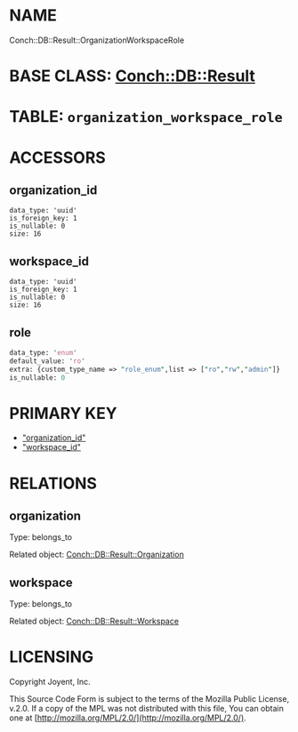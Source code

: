 # NAME

Conch::DB::Result::OrganizationWorkspaceRole

# BASE CLASS: [Conch::DB::Result](../modules/Conch::DB::Result)

# TABLE: `organization_workspace_role`

# ACCESSORS

## organization\_id

```
data_type: 'uuid'
is_foreign_key: 1
is_nullable: 0
size: 16
```

## workspace\_id

```
data_type: 'uuid'
is_foreign_key: 1
is_nullable: 0
size: 16
```

## role

```perl
data_type: 'enum'
default_value: 'ro'
extra: {custom_type_name => "role_enum",list => ["ro","rw","admin"]}
is_nullable: 0
```

# PRIMARY KEY

- ["organization\_id"](#organization_id)
- ["workspace\_id"](#workspace_id)

# RELATIONS

## organization

Type: belongs\_to

Related object: [Conch::DB::Result::Organization](../modules/Conch::DB::Result::Organization)

## workspace

Type: belongs\_to

Related object: [Conch::DB::Result::Workspace](../modules/Conch::DB::Result::Workspace)

# LICENSING

Copyright Joyent, Inc.

This Source Code Form is subject to the terms of the Mozilla Public License,
v.2.0. If a copy of the MPL was not distributed with this file, You can obtain
one at [http://mozilla.org/MPL/2.0/](http://mozilla.org/MPL/2.0/).
